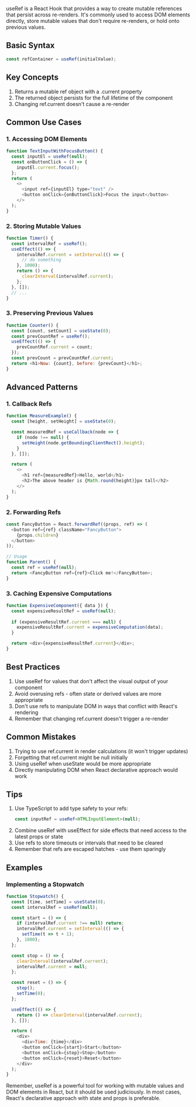 useRef is a React Hook that provides a way to create mutable references that persist across re-renders. It's commonly used to access DOM elements directly, store mutable values that don't require re-renders, or hold onto previous values.

## Basic Syntax

```javascript
const refContainer = useRef(initialValue);
```

## Key Concepts

1. Returns a mutable ref object with a .current property
2. The returned object persists for the full lifetime of the component
3. Changing ref.current doesn't cause a re-render

## Common Use Cases

### 1. Accessing DOM Elements
```javascript
function TextInputWithFocusButton() {
  const inputEl = useRef(null);
  const onButtonClick = () => {
    inputEl.current.focus();
  };
  return (
    <>
      <input ref={inputEl} type="text" />
      <button onClick={onButtonClick}>Focus the input</button>
    </>
  );
}
```

### 2. Storing Mutable Values
```javascript
function Timer() {
  const intervalRef = useRef();
  useEffect(() => {
    intervalRef.current = setInterval(() => {
      // do something
    }, 1000);
    return () => {
      clearInterval(intervalRef.current);
    };
  }, []);
  // ...
}
```

### 3. Preserving Previous Values
```javascript
function Counter() {
  const [count, setCount] = useState(0);
  const prevCountRef = useRef();
  useEffect(() => {
    prevCountRef.current = count;
  });
  const prevCount = prevCountRef.current;
  return <h1>Now: {count}, before: {prevCount}</h1>;
}
```

## Advanced Patterns

### 1. Callback Refs
```javascript
function MeasureExample() {
  const [height, setHeight] = useState(0);

  const measuredRef = useCallback(node => {
    if (node !== null) {
      setHeight(node.getBoundingClientRect().height);
    }
  }, []);

  return (
    <>
      <h1 ref={measuredRef}>Hello, world</h1>
      <h2>The above header is {Math.round(height)}px tall</h2>
    </>
  );
}
```

### 2. Forwarding Refs
```javascript
const FancyButton = React.forwardRef((props, ref) => (
  <button ref={ref} className="FancyButton">
    {props.children}
  </button>
));

// Usage
function Parent() {
  const ref = useRef(null);
  return <FancyButton ref={ref}>Click me!</FancyButton>;
}
```

### 3. Caching Expensive Computations
```javascript
function ExpensiveComponent({ data }) {
  const expensiveResultRef = useRef(null);
  
  if (expensiveResultRef.current === null) {
    expensiveResultRef.current = expensiveComputation(data);
  }

  return <div>{expensiveResultRef.current}</div>;
}
```

## Best Practices

1. Use useRef for values that don't affect the visual output of your component
2. Avoid overusing refs - often state or derived values are more appropriate
3. Don't use refs to manipulate DOM in ways that conflict with React's rendering
4. Remember that changing ref.current doesn't trigger a re-render

## Common Mistakes

1. Trying to use ref.current in render calculations (it won't trigger updates)
2. Forgetting that ref.current might be null initially
3. Using useRef when useState would be more appropriate
4. Directly manipulating DOM when React declarative approach would work

## Tips

1. Use TypeScript to add type safety to your refs:
   ```typescript
   const inputRef = useRef<HTMLInputElement>(null);
   ```
2. Combine useRef with useEffect for side effects that need access to the latest props or state
3. Use refs to store timeouts or intervals that need to be cleared
4. Remember that refs are escaped hatches - use them sparingly

## Examples

### Implementing a Stopwatch
```javascript
function Stopwatch() {
  const [time, setTime] = useState(0);
  const intervalRef = useRef(null);

  const start = () => {
    if (intervalRef.current !== null) return;
    intervalRef.current = setInterval(() => {
      setTime(t => t + 1);
    }, 1000);
  };

  const stop = () => {
    clearInterval(intervalRef.current);
    intervalRef.current = null;
  };

  const reset = () => {
    stop();
    setTime(0);
  };

  useEffect(() => {
    return () => clearInterval(intervalRef.current);
  }, []);

  return (
    <div>
      <div>Time: {time}</div>
      <button onClick={start}>Start</button>
      <button onClick={stop}>Stop</button>
      <button onClick={reset}>Reset</button>
    </div>
  );
}
```

Remember, useRef is a powerful tool for working with mutable values and DOM elements in React, but it should be used judiciously. In most cases, React's declarative approach with state and props is preferable.